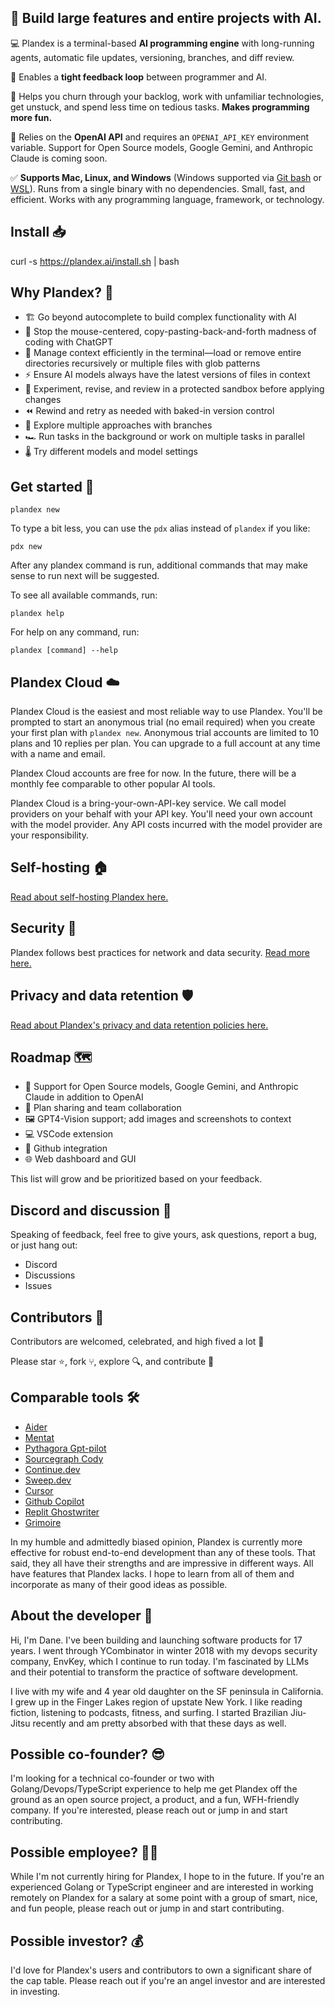 ## 🌟 Build large features and entire projects with AI.

💻 Plandex is a terminal-based **AI programming engine** with long-running agents, automatic file updates, versioning, branches, and diff review.

🔄 Enables a **tight feedback loop** between programmer and AI.

🔮 Helps you churn through your backlog, work with unfamiliar technologies, get unstuck, and spend less time on tedious tasks. **Makes programming more fun.**

🧠 Relies on the **OpenAI API** and requires an `OPENAI_API_KEY` environment variable. Support for Open Source models, Google Gemini, and Anthropic Claude is coming soon.

✅ **Supports Mac, Linux, and Windows** (Windows supported via [Git bash](https://gitforwindows.org) or [WSL](https://learn.microsoft.com/en-us/windows/wsl/about)). Runs from a single binary with no dependencies. Small, fast, and efficient. Works with any programming language, framework, or technology.

## Install 📥

curl -s https://plandex.ai/install.sh | bash

## Why Plandex? 🤔

- 🏗️ Go beyond autocomplete to build complex functionality with AI
- 🚫 Stop the mouse-centered, copy-pasting-back-and-forth madness of coding with ChatGPT
- 📑 Manage context efficiently in the terminal—load or remove entire directories recursively or multiple files with glob patterns
- ⚡️ Ensure AI models always have the latest versions of files in context
- 🚧 Experiment, revise, and review in a protected sandbox before applying changes
- ⏪ Rewind and retry as needed with baked-in version control
- 🌱 Explore multiple approaches with branches
- 🏎️ Run tasks in the background or work on multiple tasks in parallel
- 🌡️ Try different models and model settings

## Get started 🚀

```
plandex new
```

To type a bit less, you can use the `pdx` alias instead of `plandex` if you like:

```
pdx new
```

After any plandex command is run, additional commands that may make sense to run next will be suggested.

To see all available commands, run:

```
plandex help
```

For help on any command, run:

```
plandex [command] --help
```

## Plandex Cloud ☁️

Plandex Cloud is the easiest and most reliable way to use Plandex. You'll be prompted to start an anonymous trial (no email required) when you create your first plan with `plandex new`. Anonymous trial accounts are limited to 10 plans and 10 replies per plan. You can upgrade to a full account at any time with a name and email.

Plandex Cloud accounts are free for now. In the future, there will be a monthly fee comparable to other popular AI tools.

Plandex Cloud is a bring-your-own-API-key service. We call model providers on your behalf with your API key. You'll need your own account with the model provider. Any API costs incurred with the model provider are your responsibility.

## Self-hosting 🏠

[Read about self-hosting Plandex here.](./HOSTING.md)

## Security 🔐

Plandex follows best practices for network and data security. [Read more here.](./SECURITY.md)

## Privacy and data retention 🛡️

[Read about Plandex's privacy and data retention policies here.](./PRIVACY.md)

## Roadmap 🗺️

- 🧠 Support for Open Source models, Google Gemini, and Anthropic Claude in addition to OpenAI
- 🤝 Plan sharing and team collaboration
- 🖼️ GPT4-Vision support; add images and screenshots to context
- 💻 VSCode extension
- 🔌 Github integration
- 🌐 Web dashboard and GUI

This list will grow and be prioritized based on your feedback.

## Discord and discussion 💬

Speaking of feedback, feel free to give yours, ask questions, report a bug, or just hang out:

- Discord
- Discussions
- Issues

## Contributors 👥

Contributors are welcomed, celebrated, and high fived a lot 🙌

Please star ⭐, fork ⑂, explore 🔍, and contribute 🤝

## Comparable tools 🛠️

- [Aider](https://github.com/paul-gauthier/aider)
- [Mentat](https://github.com/AbanteAI/mentat)
- [Pythagora Gpt-pilot](https://github.com/Pythagora-io/gpt-pilot)
- [Sourcegraph Cody](https://github.com/sourcegraph/cody)
- [Continue.dev](https://github.com/continuedev/continue)
- [Sweep.dev](https://github.com/sweepai/sweep)
- [Cursor](https://github.com/getcursor/cursor)
- [Github Copilot](https://github.com/features/copilot)
- [Replit Ghostwriter](https://replit.com/ai)
- [Grimoire](https://chat.openai.com/g/g-n7Rs0IK86-grimoire)

In my humble and admittedly biased opinion, Plandex is currently more effective for robust end-to-end development than any of these tools. That said, they all have their strengths and are impressive in different ways. All have features that Plandex lacks. I hope to learn from all of them and incorporate as many of their good ideas as possible.

## About the developer 👋

Hi, I'm Dane. I've been building and launching software products for 17 years. I went through YCombinator in winter 2018 with my devops security company, EnvKey, which I continue to run today. I'm fascinated by LLMs and their potential to transform the practice of software development.

I live with my wife and 4 year old daughter on the SF peninsula in California. I grew up in the Finger Lakes region of upstate New York. I like reading fiction, listening to podcasts, fitness, and surfing. I started Brazilian Jiu-Jitsu recently and am pretty absorbed with that these days as well.

## Possible co-founder? 😎

I'm looking for a technical co-founder or two with Golang/Devops/TypeScript experience to help me get Plandex off the ground as an open source project, a product, and a fun, WFH-friendly company. If you're interested, please reach out or jump in and start contributing.

## Possible employee? 👩‍💻

While I'm not currently hiring for Plandex, I hope to in the future. If you're an experienced Golang or TypeScript engineer and are interested in working remotely on Plandex for a salary at some point with a group of smart, nice, and fun people, please reach out or jump in and start contributing.

## Possible investor? 💰

I'd love for Plandex's users and contributors to own a significant share of the cap table. Please reach out if you're an angel investor and are interested in investing.
